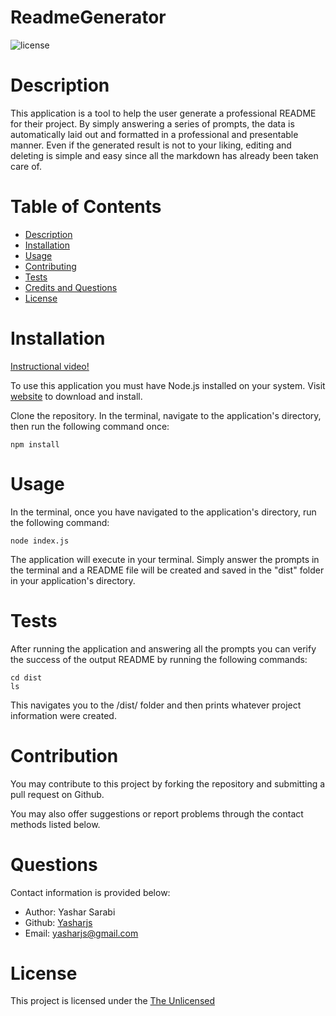 # ReadmeGenerator

![license](https://img.shields.io/badge/License-The_Unlicense-blue)

# Description

This application is a tool to help the user generate a professional README for their project. By simply answering a series of prompts, the data is automatically laid out and formatted in a professional and presentable manner. Even if the generated result is not to your liking, editing and deleting is simple and easy since all the markdown has already been taken care of.

# Table of Contents
- [Description](#Description)
- [Installation](#Installation)
- [Usage](#Usage)
- [Contributing](#Contributing)
- [Tests](#Tests)
- [Credits and Questions](#Credits)
- [License](#License)

# Installation

[Instructional video!]()

To use this application you must have Node.js installed on your system. Visit [website](https://nodejs.org/en/download/) to download and install.

Clone the repository. In the terminal, navigate to the application's directory, then run the following command once:
```
npm install
```

# Usage

In the terminal, once you have navigated to the application's directory, run the following command:
```
node index.js
```
The application will execute in your terminal. Simply answer the prompts in the terminal and a README file will be created and saved in the "dist" folder in your application's directory.

# Tests

After running the application and answering all the prompts you can verify the success of the output README by running the following commands:
```
cd dist
ls
```
This navigates you to the /dist/ folder and then prints whatever project information were created.

# Contribution

You  may contribute to this project by forking the repository and submitting a pull request on Github.

You may also offer suggestions or report problems through the contact methods listed below.

# Questions 

Contact information is provided below:
* Author: Yashar Sarabi
* Github: [Yasharjs](https://github.com/yasharjs)
* Email: yasharjs@gmail.com

# License
This project is licensed under the [The Unlicensed](https://choosealicense.com/licenses/unlicense/)